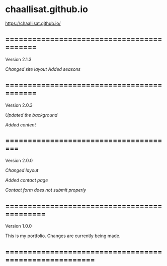 # chaallisat.github.io

https://chaallisat.github.io/

## ==========================================

Version 2.1.3

*Changed site layout*
*Added seasons*
## ==========================================

Version 2.0.3

*Updated the background*

*Added content*
## ======================================

Version 2.0.0

*Changed layout*

*Added contact page*

*Contact form does not submit properly*
## ============================================


Version 1.0.0

This is my portfolio. Changes are currently being made.
## =======================================================
